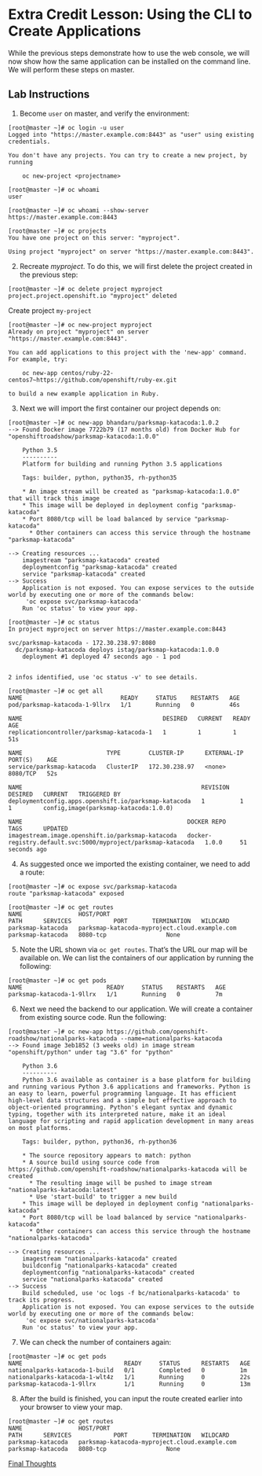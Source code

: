 # Extra Credit Lesson: Using the CLI to Create Applications

While the previous steps demonstrate how to use the web console, we will now show how the same application can be installed on the command line. We will perform these steps on master.

## Lab Instructions

1. Become `user` on master, and verify the environment:
```
[root@master ~]# oc login -u user
Logged into "https://master.example.com:8443" as "user" using existing credentials.

You don't have any projects. You can try to create a new project, by running

    oc new-project <projectname>
```

```
[root@master ~]# oc whoami
user
```
```
[root@master ~]# oc whoami --show-server
https://master.example.com:8443
```
```
[root@master ~]# oc projects
You have one project on this server: "myproject".

Using project "myproject" on server "https://master.example.com:8443".
```
2. Recreate *myproject*. To do this, we will first delete the project created in the previous step:
```
[root@master ~]# oc delete project myproject
project.project.openshift.io "myproject" deleted
```

Create project `my-project`
```
[root@master ~]# oc new-project myproject
Already on project "myproject" on server "https://master.example.com:8443".

You can add applications to this project with the 'new-app' command. For example, try:

    oc new-app centos/ruby-22-centos7~https://github.com/openshift/ruby-ex.git

to build a new example application in Ruby.
```

3. Next we will import the first container our project depends on:
```
[root@master ~]# oc new-app bhandaru/parksmap-katacoda:1.0.2
--> Found Docker image 7722b79 (17 months old) from Docker Hub for "openshiftroadshow/parksmap-katacoda:1.0.0"

    Python 3.5
    ----------
    Platform for building and running Python 3.5 applications

    Tags: builder, python, python35, rh-python35

    * An image stream will be created as "parksmap-katacoda:1.0.0" that will track this image
    * This image will be deployed in deployment config "parksmap-katacoda"
    * Port 8080/tcp will be load balanced by service "parksmap-katacoda"
      * Other containers can access this service through the hostname "parksmap-katacoda"

--> Creating resources ...
    imagestream "parksmap-katacoda" created
    deploymentconfig "parksmap-katacoda" created
    service "parksmap-katacoda" created
--> Success
    Application is not exposed. You can expose services to the outside world by executing one or more of the commands below:
     'oc expose svc/parksmap-katacoda'
    Run 'oc status' to view your app.
```
```
[root@master ~]# oc status
In project myproject on server https://master.example.com:8443

svc/parksmap-katacoda - 172.30.238.97:8080
  dc/parksmap-katacoda deploys istag/parksmap-katacoda:1.0.0
    deployment #1 deployed 47 seconds ago - 1 pod


2 infos identified, use 'oc status -v' to see details.

[root@master ~]# oc get all
NAME                            READY     STATUS    RESTARTS   AGE
pod/parksmap-katacoda-1-9llrx   1/1       Running   0          46s

NAME                                        DESIRED   CURRENT   READY     AGE
replicationcontroller/parksmap-katacoda-1   1         1         1         51s

NAME                        TYPE        CLUSTER-IP      EXTERNAL-IP   PORT(S)    AGE
service/parksmap-katacoda   ClusterIP   172.30.238.97   <none>        8080/TCP   52s

NAME                                                   REVISION   DESIRED   CURRENT   TRIGGERED BY
deploymentconfig.apps.openshift.io/parksmap-katacoda   1          1         1         config,image(parksmap-katacoda:1.0.0)

NAME                                               DOCKER REPO                                                    TAGS      UPDATED
imagestream.image.openshift.io/parksmap-katacoda   docker-registry.default.svc:5000/myproject/parksmap-katacoda   1.0.0     51 seconds ago
```

4. As suggested once we imported the existing container, we need to add a route:
```
[root@master ~]# oc expose svc/parksmap-katacoda
route "parksmap-katacoda" exposed

[root@master ~]# oc get routes
NAME                HOST/PORT                                       PATH      SERVICES            PORT       TERMINATION   WILDCARD
parksmap-katacoda   parksmap-katacoda-myproject.cloud.example.com             parksmap-katacoda   8080-tcp                 None
```

5. Note the URL shown via `oc get routes`. That’s the URL our map will be available on. We can list the containers of our application by running the following:
```
[root@master ~]# oc get pods
NAME                        READY     STATUS    RESTARTS   AGE
parksmap-katacoda-1-9llrx   1/1       Running   0          7m
```

6. Next we need the backend to our application. We will create a container from existing source code. Run the following:
```
[root@master ~]# oc new-app https://github.com/openshift-roadshow/nationalparks-katacoda --name=nationalparks-katacoda
--> Found image 3eb1852 (3 weeks old) in image stream "openshift/python" under tag "3.6" for "python"

    Python 3.6
    ----------
    Python 3.6 available as container is a base platform for building and running various Python 3.6 applications and frameworks. Python is an easy to learn, powerful programming language. It has efficient high-level data structures and a simple but effective approach to object-oriented programming. Python's elegant syntax and dynamic typing, together with its interpreted nature, make it an ideal language for scripting and rapid application development in many areas on most platforms.

    Tags: builder, python, python36, rh-python36

    * The source repository appears to match: python
    * A source build using source code from https://github.com/openshift-roadshow/nationalparks-katacoda will be created
      * The resulting image will be pushed to image stream "nationalparks-katacoda:latest"
      * Use 'start-build' to trigger a new build
    * This image will be deployed in deployment config "nationalparks-katacoda"
    * Port 8080/tcp will be load balanced by service "nationalparks-katacoda"
      * Other containers can access this service through the hostname "nationalparks-katacoda"

--> Creating resources ...
    imagestream "nationalparks-katacoda" created
    buildconfig "nationalparks-katacoda" created
    deploymentconfig "nationalparks-katacoda" created
    service "nationalparks-katacoda" created
--> Success
    Build scheduled, use 'oc logs -f bc/nationalparks-katacoda' to track its progress.
    Application is not exposed. You can expose services to the outside world by executing one or more of the commands below:
     'oc expose svc/nationalparks-katacoda'
    Run 'oc status' to view your app.
```

7. We can check the number of containers again:
```
[root@master ~]# oc get pods
NAME                             READY     STATUS      RESTARTS   AGE
nationalparks-katacoda-1-build   0/1       Completed   0          1m
nationalparks-katacoda-1-wlt4z   1/1       Running     0          22s
parksmap-katacoda-1-9llrx        1/1       Running     0          13m
```

8. After the build is finished, you can input the route created earlier into your browser to view your map.
```
[root@master ~]# oc get routes
NAME                HOST/PORT                                       PATH      SERVICES            PORT       TERMINATION   WILDCARD
parksmap-katacoda   parksmap-katacoda-myproject.cloud.example.com             parksmap-katacoda   8080-tcp                 None
```
[Final Thoughts](08-lesson-final_thoughts.md)
